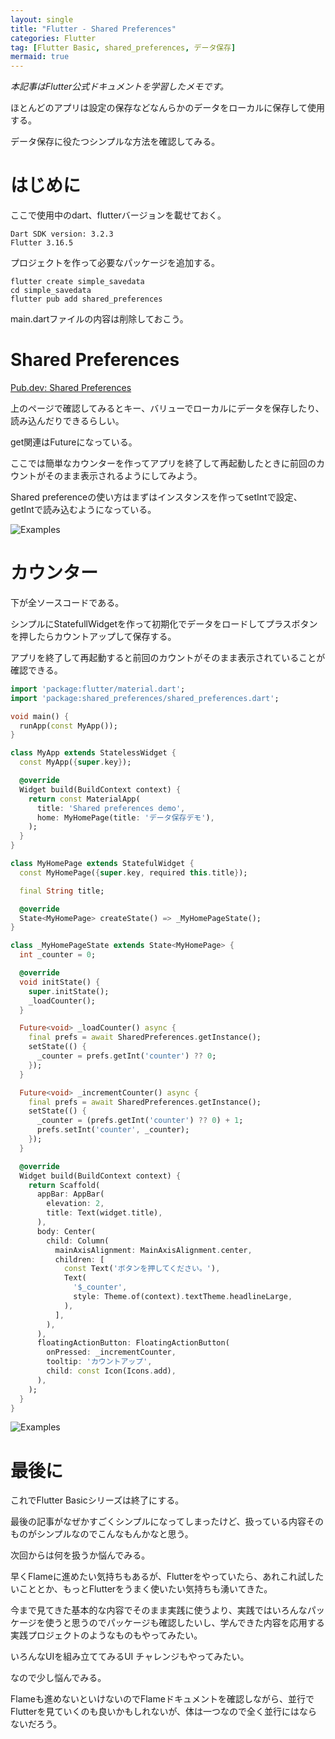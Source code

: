 ```yaml
---
layout: single
title: "Flutter - Shared Preferences"
categories: Flutter
tag: [Flutter Basic, shared_preferences, データ保存]
mermaid: true
---
```

*本記事はFlutter公式ドキュメントを学習したメモです。*

ほとんどのアプリは設定の保存などなんらかのデータをローカルに保存して使用する。

データ保存に役たつシンプルな方法を確認してみる。

# はじめに

ここで使用中のdart、flutterバージョンを載せておく。

```shell
Dart SDK version: 3.2.3
Flutter 3.16.5
```

プロジェクトを作って必要なパッケージを追加する。

```shell
flutter create simple_savedata
cd simple_savedata
flutter pub add shared_preferences
```

main.dartファイルの内容は削除しておこう。

# Shared Preferences

[Pub.dev: Shared Preferences](https://pub.dev/packages/shared_preferences)

上のページで確認してみるとキー、バリューでローカルにデータを保存したり、読み込んだりできるらしい。

get関連はFutureになっている。

ここでは簡単なカウンターを作ってアプリを終了して再起動したときに前回のカウントがそのまま表示されるようにしてみよう。

Shared preferenceの使い方はまずはインスタンスを作ってsetIntで設定、getIntで読み込むようになっている。

![Examples](/assets/images/2024-02-11-20240211002/image001.png)

# カウンター

下が全ソースコードである。

シンプルにStatefullWidgetを作って初期化でデータをロードしてプラスボタンを押したらカウントアップして保存する。

アプリを終了して再起動すると前回のカウントがそのまま表示されていることが確認できる。

```dart
import 'package:flutter/material.dart';
import 'package:shared_preferences/shared_preferences.dart';

void main() {
  runApp(const MyApp());
}

class MyApp extends StatelessWidget {
  const MyApp({super.key});

  @override
  Widget build(BuildContext context) {
    return const MaterialApp(
      title: 'Shared preferences demo',
      home: MyHomePage(title: 'データ保存デモ'),
    );
  }
}

class MyHomePage extends StatefulWidget {
  const MyHomePage({super.key, required this.title});

  final String title;

  @override
  State<MyHomePage> createState() => _MyHomePageState();
}

class _MyHomePageState extends State<MyHomePage> {
  int _counter = 0;

  @override
  void initState() {
    super.initState();
    _loadCounter();
  }

  Future<void> _loadCounter() async {
    final prefs = await SharedPreferences.getInstance();
    setState(() {
      _counter = prefs.getInt('counter') ?? 0;
    });
  }

  Future<void> _incrementCounter() async {
    final prefs = await SharedPreferences.getInstance();
    setState(() {
      _counter = (prefs.getInt('counter') ?? 0) + 1;
      prefs.setInt('counter', _counter);
    });
  }

  @override
  Widget build(BuildContext context) {
    return Scaffold(
      appBar: AppBar(
        elevation: 2,
        title: Text(widget.title),
      ),
      body: Center(
        child: Column(
          mainAxisAlignment: MainAxisAlignment.center,
          children: [
            const Text('ボタンを押してください。'),
            Text(
              '$_counter',
              style: Theme.of(context).textTheme.headlineLarge,
            ),
          ],
        ),
      ),
      floatingActionButton: FloatingActionButton(
        onPressed: _incrementCounter,
        tooltip: 'カウントアップ',
        child: const Icon(Icons.add),
      ),
    );
  }
}
```

![Examples](/assets/images/2024-02-11-20240211002/image002.png)

# 最後に

これでFlutter Basicシリーズは終了にする。

最後の記事がなぜかすごくシンプルになってしまったけど、扱っている内容そのものがシンプルなのでこんなもんかなと思う。

次回からは何を扱うか悩んでみる。

早くFlameに進めたい気持ちもあるが、Flutterをやっていたら、あれこれ試したいこととか、もっとFlutterをうまく使いたい気持ちも湧いてきた。

今まで見てきた基本的な内容でそのまま実践に使うより、実践ではいろんなパッケージを使うと思うのでパッケージも確認したいし、学んできた内容を応用する実践プロジェクトのようなものもやってみたい。

いろんなUIを組み立ててみるUI チャレンジもやってみたい。

なので少し悩んでみる。

Flameも進めないといけないのでFlameドキュメントを確認しながら、並行でFlutterを見ていくのも良いかもしれないが、体は一つなので全く並行にはならないだろう。

